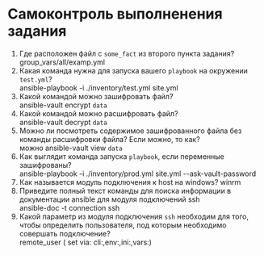 # Самоконтроль выполненения задания

1. Где расположен файл с `some_fact` из второго пункта задания?  
group_vars/all/examp.yml  
2. Какая команда нужна для запуска вашего `playbook` на окружении `test.yml`?  
ansible-playbook -i ./inventory/test.yml site.yml  
3. Какой командой можно зашифровать файл?  
ansible-vault encrypt `data` 
4. Какой командой можно расшифровать файл?  
ansible-vault decrypt `data`
5. Можно ли посмотреть содержимое зашифрованного файла без команды расшифровки файла? Если можно, то как?  
можно ansible-vault view `data`  
6. Как выглядит команда запуска `playbook`, если переменные зашифрованы?  
ansible-playbook -i ./inventory/prod.yml site.yml --ask-vault-password  
7. Как называется модуль подключения к host на windows?
winrm  
8. Приведите полный текст команды для поиска информации в документации ansible для модуля подключений ssh  
ansible-doc -t connection ssh  
9. Какой параметр из модуля подключения `ssh` необходим для того, чтобы определить пользователя, под которым необходимо совершать подключение?  
remote_user ( set via: cli:,env:,ini:,vars:)
